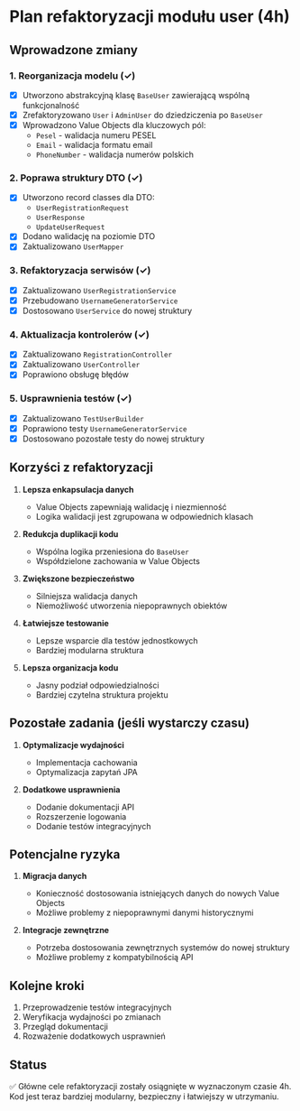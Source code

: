 # Plan refaktoryzacji modułu user (4h)

## Wprowadzone zmiany

### 1. Reorganizacja modelu (✓)

- [x] Utworzono abstrakcyjną klasę `BaseUser` zawierającą wspólną funkcjonalność
- [x] Zrefaktoryzowano `User` i `AdminUser` do dziedziczenia po `BaseUser`
- [x] Wprowadzono Value Objects dla kluczowych pól:
  - `Pesel` - walidacja numeru PESEL
  - `Email` - walidacja formatu email
  - `PhoneNumber` - walidacja numerów polskich

### 2. Poprawa struktury DTO (✓)

- [x] Utworzono record classes dla DTO:
  - `UserRegistrationRequest`
  - `UserResponse`
  - `UpdateUserRequest`
- [x] Dodano walidację na poziomie DTO
- [x] Zaktualizowano `UserMapper`

### 3. Refaktoryzacja serwisów (✓)

- [x] Zaktualizowano `UserRegistrationService`
- [x] Przebudowano `UsernameGeneratorService`
- [x] Dostosowano `UserService` do nowej struktury

### 4. Aktualizacja kontrolerów (✓)

- [x] Zaktualizowano `RegistrationController`
- [x] Zaktualizowano `UserController`
- [x] Poprawiono obsługę błędów

### 5. Usprawnienia testów (✓)

- [x] Zaktualizowano `TestUserBuilder`
- [x] Poprawiono testy `UsernameGeneratorService`
- [x] Dostosowano pozostałe testy do nowej struktury

## Korzyści z refaktoryzacji

1. **Lepsza enkapsulacja danych**
   - Value Objects zapewniają walidację i niezmienność
   - Logika walidacji jest zgrupowana w odpowiednich klasach

2. **Redukcja duplikacji kodu**
   - Wspólna logika przeniesiona do `BaseUser`
   - Współdzielone zachowania w Value Objects

3. **Zwiększone bezpieczeństwo**
   - Silniejsza walidacja danych
   - Niemożliwość utworzenia niepoprawnych obiektów

4. **Łatwiejsze testowanie**
   - Lepsze wsparcie dla testów jednostkowych
   - Bardziej modularna struktura

5. **Lepsza organizacja kodu**
   - Jasny podział odpowiedzialności
   - Bardziej czytelna struktura projektu

## Pozostałe zadania (jeśli wystarczy czasu)

1. **Optymalizacje wydajności**
   - Implementacja cachowania
   - Optymalizacja zapytań JPA

2. **Dodatkowe usprawnienia**
   - Dodanie dokumentacji API
   - Rozszerzenie logowania
   - Dodanie testów integracyjnych

## Potencjalne ryzyka

1. **Migracja danych**
   - Konieczność dostosowania istniejących danych do nowych Value Objects
   - Możliwe problemy z niepoprawnymi danymi historycznymi

2. **Integracje zewnętrzne**
   - Potrzeba dostosowania zewnętrznych systemów do nowej struktury
   - Możliwe problemy z kompatybilnością API

## Kolejne kroki

1. Przeprowadzenie testów integracyjnych
2. Weryfikacja wydajności po zmianach
3. Przegląd dokumentacji
4. Rozważenie dodatkowych usprawnień

## Status

✅ Główne cele refaktoryzacji zostały osiągnięte w wyznaczonym czasie 4h.
Kod jest teraz bardziej modularny, bezpieczny i łatwiejszy w utrzymaniu.